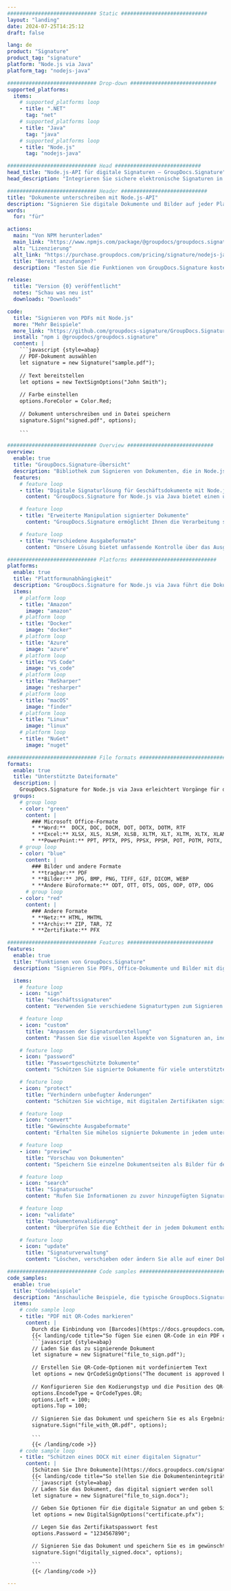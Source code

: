 ```yaml
---
############################# Static ############################
layout: "landing"
date: 2024-07-25T14:25:12
draft: false

lang: de
product: "Signature"
product_tag: "signature"
platform: "Node.js via Java"
platform_tag: "nodejs-java"

############################# Drop-down ############################
supported_platforms:
  items:
    # supported_platforms loop
    - title: ".NET"
      tag: "net"
    # supported_platforms loop
    - title: "Java"
      tag: "java"
    # supported_platforms loop
    - title: "Node.js"
      tag: "nodejs-java"

############################# Head ############################
head_title: "Node.js-API für digitale Signaturen – GroupDocs.Signature"
head_description: "Integrieren Sie sichere elektronische Signaturen in Node.js-Apps mit GroupDocs.Signature. Optimieren Sie Arbeitsabläufe beim Signieren von Dokumenten einfach und effizient."

############################# Header ############################
title: "Dokumente unterschreiben mit Node.js-API"
description: "Signieren Sie digitale Dokumente und Bilder auf jeder Plattform mit unseren flexiblen APIs und App-basierten Lösungen für Programmierer und Endbenutzer."
words:
  for: "für"

actions:
  main: "Von NPM herunterladen"
  main_link: "https://www.npmjs.com/package/@groupdocs/groupdocs.signature/"
  alt: "Lizenzierung"
  alt_link: "https://purchase.groupdocs.com/pricing/signature/nodejs-java/"
  title: "Bereit anzufangen?"
  description: "Testen Sie die Funktionen von GroupDocs.Signature kostenlos oder fordern Sie eine Lizenz an"

release:
  title: "Version {0} veröffentlicht"
  notes: "Schau was neu ist"
  downloads: "Downloads"

code:
  title: "Signieren von PDFs mit Node.js"
  more: "Mehr Beispiele"
  more_link: "https://github.com/groupdocs-signature/GroupDocs.Signature-for-Node.js-via-Java/"
  install: "npm i @groupdocs/groupdocs.signature"
  content: |
    ```javascript {style=abap}   
    // PDF-Dokument auswählen
    let signature = new Signature("sample.pdf");
    
    // Text bereitstellen
    let options = new TextSignOptions("John Smith");
    
    // Farbe einstellen
    options.ForeColor = Color.Red;
    
    // Dokument unterschreiben und in Datei speichern
    signature.Sign("signed.pdf", options);
    
    ```

############################# Overview ############################
overview:
  enable: true
  title: "GroupDocs.Signature-Übersicht"
  description: "Bibliothek zum Signieren von Dokumenten, die in Node.js-Anwendungen verwendet werden kann"
  features:
    # feature loop
    - title: "Digitale Signaturlösung für Geschäftsdokumente mit Node.js"
      content: "GroupDocs.Signature for Node.js via Java bietet einen umfassenden Satz digitaler Signaturoptionen für PDF-, Office-Dokumente und Bilder. Es stehen Text, Barcodes, Bilder, digitale Zertifikate und Metadaten zur Verfügung. Eine optimierte Dokumentenverarbeitung sorgt für Effizienz."

    # feature loop
    - title: "Erweiterte Manipulation signierter Dokumente"
      content: "GroupDocs.Signature ermöglicht Ihnen die Verarbeitung signierter Dokumente. Suchen und validieren Sie Signaturen anhand verschiedener Kriterien. Extrahieren Sie außerdem detaillierte Dokumentinformationen oder generieren Sie Vorschaubilder von Seiten."

    # feature loop
    - title: "Verschiedene Ausgabeformate"
      content: "Unsere Lösung bietet umfassende Kontrolle über das Ausgabeformat signierter Dokumente. Positionieren Sie Signaturen präzise auf jeder Seite und passen Sie deren Erscheinungsbild an. Speichern Sie signierte Dokumente in zahlreichen unterstützten Formaten und sichern Sie diese optional mit Passwörtern."

############################# Platforms ############################
platforms:
  enable: true
  title: "Plattformunabhängigkeit"
  description: "GroupDocs.Signature for Node.js via Java führt die Dokumentenverarbeitung mit verschiedenen Betriebssystemen durch"
  items:
    # platform loop
    - title: "Amazon"
      image: "amazon"
    # platform loop
    - title: "Docker"
      image: "docker"
    # platform loop
    - title: "Azure"
      image: "azure"
    # platform loop
    - title: "VS Code"
      image: "vs_code"
    # platform loop
    - title: "ReSharper"
      image: "resharper"
    # platform loop
    - title: "macOS"
      image: "finder"
    # platform loop
    - title: "Linux"
      image: "linux"
    # platform loop
    - title: "NuGet"
      image: "nuget"

############################# File formats ############################
formats:
  enable: true
  title: "Unterstützte Dateiformate"
  description: |
    GroupDocs.Signature for Node.js via Java erleichtert Vorgänge für die [beliebten Dateiformate](https://docs.groupdocs.com/signature/java/supported-document-formats/).
  groups:
    # group loop
    - color: "green"
      content: |
        ### Microsoft Office-Formate
        * **Word:**  DOCX, DOC, DOCM, DOT, DOTX, DOTM, RTF
        * **Excel:** XLSX, XLS, XLSM, XLSB, XLTM, XLT, XLTM, XLTX, XLAM, SXC, SpreadsheetML
        * **PowerPoint:** PPT, PPTX, PPS, PPSX, PPSM, POT, POTM, POTX, PPTM
    # group loop
    - color: "blue"
      content: |
        ### Bilder und andere Formate
        * **tragbar:** PDF
        * **Bilder:** JPG, BMP, PNG, TIFF, GIF, DICOM, WEBP
        * **Andere Büroformate:** ODT, OTT, OTS, ODS, ODP, OTP, ODG
      # group loop
    - color: "red"
      content: |
        ### Andere Formate
        * **Netz:** HTML, MHTML
        * **Archiv:** ZIP, TAR, 7Z
        * **Zertifikate:** PFX

############################# Features ############################
features:
  enable: true
  title: "Funktionen von GroupDocs.Signature"
  description: "Signieren Sie PDFs, Office-Dokumente und Bilder mit digitalen Signaturen"

  items:
    # feature loop
    - icon: "sign"
      title: "Geschäftssignaturen"
      content: "Verwenden Sie verschiedene Signaturtypen zum Signieren von Dokumenten. Platzieren Sie digitale Signaturen präzise an jeder beliebigen Stelle auf der Seite."

    # feature loop
    - icon: "custom"
      title: "Anpassen der Signaturdarstellung"
      content: "Passen Sie die visuellen Aspekte von Signaturen an, indem Sie Farbe, Schriftart, Ränder, Drehung und mehr anpassen, um das gewünschte Ergebnis zu erzielen."

    # feature loop
    - icon: "password"
      title: "Passwortgeschützte Dokumente"
      content: "Schützen Sie signierte Dokumente für viele unterstützte Dokumentformate mit einem Passwort, um die Sicherheit zu erhöhen."

    # feature loop
    - icon: "protect"
      title: "Verhindern unbefugter Änderungen"
      content: "Schützen Sie wichtige, mit digitalen Zertifikaten signierte Geschäftsdokumente vor unbefugten Änderungen."

    # feature loop
    - icon: "convert"
      title: "Gewünschte Ausgabeformate"
      content: "Erhalten Sie mühelos signierte Dokumente in jedem unterstützten Format. Konvertieren Sie MS Word-Dokumente ganz einfach in das PDF-Format."

    # feature loop
    - icon: "preview"
      title: "Vorschau von Dokumenten"
      content: "Speichern Sie einzelne Dokumentseiten als Bilder für den zukünftigen Bedarf."

    # feature loop
    - icon: "search"
      title: "Signatursuche"
      content: "Rufen Sie Informationen zu zuvor hinzugefügten Signaturen in Ihren Dokumenten ab."

    # feature loop
    - icon: "validate"
      title: "Dokumentenvalidierung"
      content: "Überprüfen Sie die Echtheit der in jedem Dokument enthaltenen Unterschriften."

    # feature loop
    - icon: "update"
      title: "Signaturverwaltung"
      content: "Löschen, verschieben oder ändern Sie alle auf einer Dokumentseite platzierten Signaturen."

############################# Code samples ############################
code_samples:
  enable: true
  title: "Codebeispiele"
  description: "Anschauliche Beispiele, die typische GroupDocs.Signature for Node.js via Java-Vorgänge veranschaulichen"
  items:
    # code sample loop
    - title: "PDF mit QR-Codes markieren"
      content: |
        Durch die Einbindung von [Barcodes](https://docs.groupdocs.com/signature/java/esign-document-with-qr-code-signature/) in bestimmte PDF-Dokumentseiten können Geschäftsprozesse optimiert werden. Dieser Abschnitt enthält ein Beispiel für das Hinzufügen eines QR-Codes mit GroupDocs.Signature for Node.js via Java.
        {{< landing/code title="So fügen Sie einen QR-Code in ein PDF ein.">}}
        ```javascript {style=abap}
        // Laden Sie das zu signierende Dokument
        let signature = new Signature("file_to_sign.pdf");
        
        // Erstellen Sie QR-Code-Optionen mit vordefiniertem Text
        let options = new QrCodeSignOptions("The document is approved by John Smith");
        
        // Konfigurieren Sie den Kodierungstyp und die Position des QR-Codes auf der Seite
        options.EncodeType = QrCodeTypes.QR;
        options.Left = 100;
        options.Top = 100;
            
        // Signieren Sie das Dokument und speichern Sie es als Ergebnisdatei
        signature.Sign("file_with_QR.pdf", options);
        
        ```
        {{< /landing/code >}}
    # code sample loop
    - title: "Schützen eines DOCX mit einer digitalen Signatur"
      content: |
        [Schützen Sie Ihre Dokumente](https://docs.groupdocs.com/signature/java/esign-document-with-digital-signature/) durch Signaturen basierend auf digitalen Zertifikaten. Digitale Signaturen schützen Ihre Geschäftsdokumente vor Inhaltsänderungen.
        {{< landing/code title="So stellen Sie die Dokumentenintegrität sicher.">}}
        ```javascript {style=abap}   
        // Laden Sie das Dokument, das digital signiert werden soll
        let signature = new Signature("file_to_sign.docx");
        
        // Geben Sie Optionen für die digitale Signatur an und geben Sie den Pfad zur Zertifikatsdatei an
        let options = new DigitalSignOptions("certificate.pfx");

        // Legen Sie das Zertifikatspasswort fest
        options.Password = "1234567890";

        // Signieren Sie das Dokument und speichern Sie es im gewünschten Pfad
        signature.Sign("digitally_signed.docx", options);

        ```
        {{< /landing/code >}}

---
```

